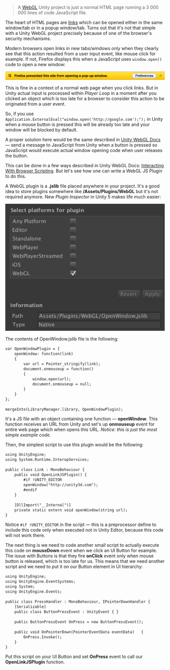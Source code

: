>A [WebGL](http://docs.unity3d.com/Manual/webgl-gettingstarted.html) Unity project is just a normal HTML page running a 3 000 000 lines of code JavaScript file.

The heart of HTML pages are [links](http://va.lent.in) which can be opened either in the same window/tab or in a popup window/tab. Turns out that it's not that simple with a Unity WebGL project precisely because of one of the browser's security mechanisms.

Modern browsers open links in new tabs/windows only when they clearly see that this action resulted from a user input event, like mouse click for example. If not, Firefox displays this when a JavaScript uses ```window.open()``` code to open a new window:

![](/Images/ffnewwindow.png)

This is fine in a context of a normal web page when you click links. But in Unity actual input is processed within *Player Loop* in a moment after you clicked an object which is too late for a browser to consider this action to be originated from a user event.

So, if you use ```Application.ExternalEval("window.open('http://google.com');");``` in Unity when a mouse button is pressed this will be already too late and your window will be blocked by default.

A proper solution here would be the same described in [Unity WebGL Docs](http://docs.unity3d.com/Manual/webgl-cursorfullscreen.html) — send a message to JavaScript from Unity when a button is pressed so JavaScript would execute actual window opening code when user releases the button.

This can be done in a few ways described in Unity WebGL Docs: [Interacting With Browser Scripting](http://docs.unity3d.com/Manual/webgl-interactingwithbrowserscripting.html). But let's see how one can write a WebGL JS Plugin to do this.

A WebGL plugin is a **.jslib** file placed anywhere in your project. It's a good idea to store plugins somewhere like **/Assets/Plugins/WebGL** but it's not required anymore. New *Plugin Inspector* in Unity 5 makes life much easier:

![](/Images/plugin.png)

The contents of OpenWindow.jslib file is the following:

```
var OpenWindowPlugin = {
    openWindow: function(link)
    {
    	var url = Pointer_stringify(link);
        document.onmouseup = function()
        {
        	window.open(url);
        	document.onmouseup = null;
        }
    }
};

mergeInto(LibraryManager.library, OpenWindowPlugin);
```

It's a JS file with an object containing one function — **openWindow**. This function receives an URL from Unity and set's up **onmouseup** event for entire web page which when opens this URL. *Notice: this is just the most simple example code.*

Then, the simplest script to use this plugin would be the following:

```
using UnityEngine;
using System.Runtime.InteropServices;

public class Link : MonoBehaviour {
	public void OpenLinkJSPlugin() {
		#if !UNITY_EDITOR
		openWindow("http://unity3d.com");
		#endif
	}

	[DllImport("__Internal")]
	private static extern void openWindow(string url);
}
```

Notice ```#if !UNITY_EDITOR``` in the script — this is a preprocessor define to include this code only when executed not in Unity Editor, because this code will not work there.

The next thing is we need to code another small script to  actually execute this code on **mouseDown** event when we click an UI Button for example. The issue with Buttons is that they fire **onClick** event only when mouse button is released, which is too late for us. This means that we need another script and we need to put it on our Button element in UI hierarchy:

```
using UnityEngine;
using UnityEngine.EventSystems;
using System;
using UnityEngine.Events;

public class PressHandler : MonoBehaviour, IPointerDownHandler {
	[Serializable]
	public class ButtonPressEvent : UnityEvent { } 

	public ButtonPressEvent OnPress = new ButtonPressEvent();

	public void OnPointerDown(PointerEventData eventData) 	{
		OnPress.Invoke();
	}
}
```

Put this script on your UI Button and set **OnPress** event to call our **OpenLinkJSPlugin** function.
